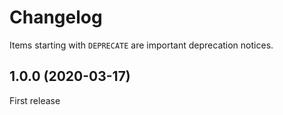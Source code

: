 # Changelog

Items starting with `DEPRECATE` are important deprecation notices.

## 1.0.0 (2020-03-17)

First release
